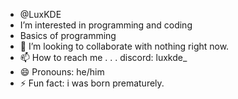 - @LuxKDE
-  I’m interested in programming and coding
-  Basics of programming
- 💞️ I’m looking to collaborate with nothing right now.
- 📫 How to reach me . . . discord: luxkde_
- 😄 Pronouns: he/him
- ⚡ Fun fact: i was born prematurely.

<!---
LuxKDE/LuxKDE is a ✨ special ✨ repository because its `README.md` (this file) appears on your GitHub profile.
You can click the Preview link to take a look at your changes.
--->

